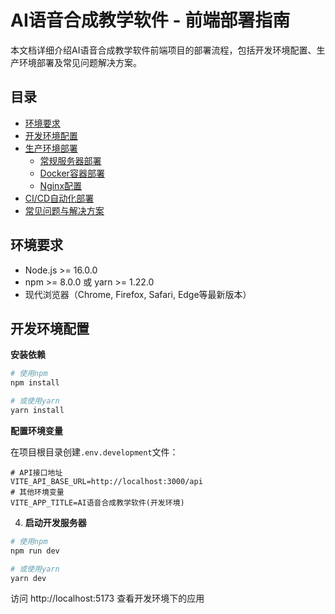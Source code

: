# AI语音合成教学软件 - 前端部署指南

本文档详细介绍AI语音合成教学软件前端项目的部署流程，包括开发环境配置、生产环境部署及常见问题解决方案。

## 目录

- [环境要求](#环境要求)
- [开发环境配置](#开发环境配置)
- [生产环境部署](#生产环境部署)
  - [常规服务器部署](#常规服务器部署)
  - [Docker容器部署](#docker容器部署)
  - [Nginx配置](#nginx配置)
- [CI/CD自动化部署](#cicd自动化部署)
- [常见问题与解决方案](#常见问题与解决方案)

## 环境要求

- Node.js >= 16.0.0
- npm >= 8.0.0 或 yarn >= 1.22.0
- 现代浏览器（Chrome, Firefox, Safari, Edge等最新版本）

## 开发环境配置


**安装依赖**

```bash
# 使用npm
npm install

# 或使用yarn
yarn install
```

**配置环境变量**

在项目根目录创建`.env.development`文件：

```
# API接口地址
VITE_API_BASE_URL=http://localhost:3000/api
# 其他环境变量
VITE_APP_TITLE=AI语音合成教学软件(开发环境)
```

4. **启动开发服务器**

```bash
# 使用npm
npm run dev

# 或使用yarn
yarn dev
```

访问 http://localhost:5173 查看开发环境下的应用
